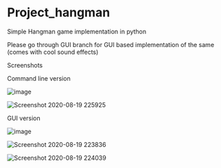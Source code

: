 # Project_hangman
Simple Hangman game implementation in python

Please go through GUI branch for GUI based implementation of the same (comes with cool sound effects)


Screenshots


Command line version


![image](https://user-images.githubusercontent.com/58716239/90669371-2f3d1180-e26f-11ea-8862-78e360a5a50a.png)

![Screenshot 2020-08-19 225925](https://user-images.githubusercontent.com/58716239/90669767-c30edd80-e26f-11ea-8af7-de3b2885fadb.jpg)



GUI version

![image](https://user-images.githubusercontent.com/58716239/90667296-37e01880-e26c-11ea-8152-5bab0d84e8d2.png)

![Screenshot 2020-08-19 223836](https://user-images.githubusercontent.com/58716239/90668713-1ed86700-e26e-11ea-8b2d-977411e861b7.jpg)

![Screenshot 2020-08-19 224039](https://user-images.githubusercontent.com/58716239/90668723-20a22a80-e26e-11ea-9d35-95b593d59ca4.jpg)
